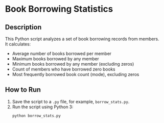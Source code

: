 # Book Borrowing Statistics

## Description
This Python script analyzes a set of book borrowing records from members. It calculates:

- Average number of books borrowed per member
- Maximum books borrowed by any member
- Minimum books borrowed by any member (excluding zeros)
- Count of members who have borrowed zero books
- Most frequently borrowed book count (mode), excluding zeros

## How to Run

1. Save the script to a `.py` file, for example, `borrow_stats.py`.
2. Run the script using Python 3:
   ```bash
   python borrow_stats.py
